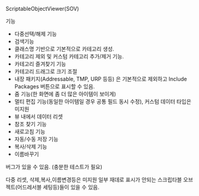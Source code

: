 ScriptableObjectViewer(SOV)

기능
- 다중선택/해제 기능
- 검색기능
- 클래스명 기반으로 기본적으로 카테고리 생성.
- 카테고리 제외 및 커스텀 카테고리 추가/제거 기능.
- 카테고리 즐겨찾기 기능
- 카테고리 드래그로 크기 조절
- 내장 패키지(Addressable, TMP, URP 등등) 은 기본적으로 제외하고 Include Packages 버튼으로 표시할 수 있음.
- 줌 기능(한 화면에 좀 더 많은 아이템이 보이게)
- 멀티 편집 기능(동일한 아이템일 경우 공통 필드 동시 수정), 커스텀 데이터 타입은 미지원
- 뷰 내에서 데이터 리셋
- 참조 찾기 기능
- 새로고침 기능
- 자동/수동 저장 기능
- 복사/삭제 기능
- 이름바꾸기

버그가 있을 수 있음.
(충분한 테스트가 필요)

다중 리셋, 삭제,복사,이름변경등은 미지원
일부 재데로 표시가 안되는 스크립타블 오브젝트(어드레서블 세팅등)들이 있을 수 있음.